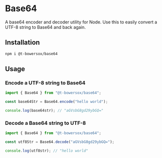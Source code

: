 # Base64

A base64 encoder and decoder utility for Node. Use this to easily convert a UTF-8 string to Base64 and back again.

## Installation

```bash
npm i @t-bowersox/base64
```

## Usage

### Encode a UTF-8 string to Base64

```typescript
import { Base64 } from "@t-bowersox/base64";

const base64Str = Base64.encode("hello world");

console.log(base64str); // "aGVsbG8gd29ybGQ="
```

### Decode a Base64 string to UTF-8

```typescript
import { Base64 } from "@t-bowersox/base64";

const utf8Str = Base64.decode("aGVsbG8gd29ybGQ=");

console.log(utf8str); // "hello world"
```
